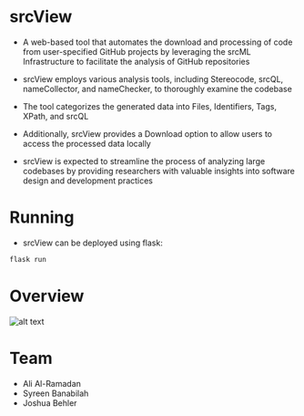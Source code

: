 # srcView
 - A web-based tool that automates the download and processing of code from user-specified GitHub projects by leveraging the srcML Infrastructure to facilitate the analysis of GitHub repositories

 - srcView employs various analysis tools, including Stereocode, srcQL, nameCollector, and nameChecker, to thoroughly examine the codebase
 
 - The tool categorizes the generated data into Files, Identifiers, Tags, XPath, and srcQL
 
 - Additionally, srcView provides a Download option to allow users to access the processed data locally
 
 - srcView is expected to streamline the process of analyzing large codebases by providing researchers with valuable insights into software design and development practices

# Running
- srcView can be deployed using flask:
```bash
flask run
```

# Overview
![alt text](image.png)

# Team
- Ali Al-Ramadan
- Syreen Banabilah
- Joshua Behler
